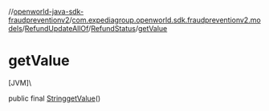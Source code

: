 //[openworld-java-sdk-fraudpreventionv2](../../../../index.md)/[com.expediagroup.openworld.sdk.fraudpreventionv2.models](../../index.md)/[RefundUpdateAllOf](../index.md)/[RefundStatus](index.md)/[getValue](get-value.md)

# getValue

[JVM]\

public final [String](https://docs.oracle.com/javase/8/docs/api/java/lang/String.html)[getValue](get-value.md)()
